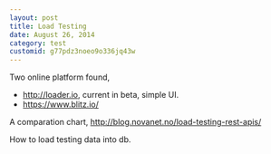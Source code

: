```yaml
---
layout: post
title: Load Testing
date: August 26, 2014
category: test
customid: g77pdz3noeo9o336jq43w
---
```


Two online platform found,

* http://loader.io, current in beta, simple UI.
* https://www.blitz.io/


A comparation chart, http://blog.novanet.no/load-testing-rest-apis/

How to load testing data into db.
